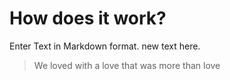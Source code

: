 # How does it work?

Enter Text in Markdown format. new text here.

> We loved with a love that was more than love

